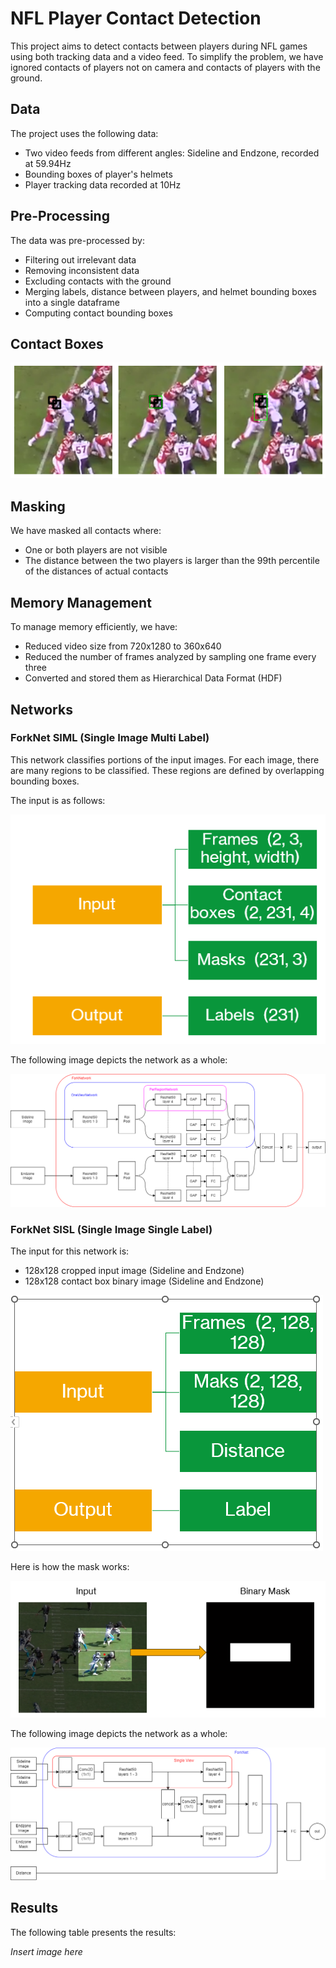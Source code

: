 # NFL Player Contact Detection

This project aims to detect contacts between players during NFL games using both tracking data and a video feed. To simplify the problem, we have ignored contacts of players not on camera and contacts of players with the ground.

## Data

The project uses the following data:

- Two video feeds from different angles: Sideline and Endzone, recorded at 59.94Hz
- Bounding boxes of player's helmets
- Player tracking data recorded at 10Hz

## Pre-Processing

The data was pre-processed by:

- Filtering out irrelevant data
- Removing inconsistent data
- Excluding contacts with the ground
- Merging labels, distance between players, and helmet bounding boxes into a single dataframe
- Computing contact bounding boxes

## Contact Boxes

![Contact Boxes](./images/Contact_Boxes.png)

## Masking

We have masked all contacts where:

- One or both players are not visible
- The distance between the two players is larger than the 99th percentile of the distances of actual contacts

## Memory Management

To manage memory efficiently, we have:

- Reduced video size from 720x1280 to 360x640
- Reduced the number of frames analyzed by sampling one frame every three
- Converted and stored them as Hierarchical Data Format (HDF)

## Networks

### ForkNet SIML (Single Image Multi Label)

This network classifies portions of the input images. For each image, there are many regions to be classified. These regions are defined by overlapping bounding boxes.

The input is as follows:

![SIML Input](./images/Siml_input.png)

The following image depicts the network as a whole:

![SIML Input](./images/Siml_architechture.png)

### ForkNet SISL (Single Image Single Label)

The input for this network is:

- 128x128 cropped input image (Sideline and Endzone)
- 128x128 contact box binary image (Sideline and Endzone)

![SISL Input](./images/SISL_input.png)

Here is how the mask works:

![SISL Maks](./images/Sisl_mask.png)

The following image depicts the network as a whole:

![SISL Architechture](./images/Sisl_architechture.png)

## Results

The following table presents the results:

*Insert image here*
